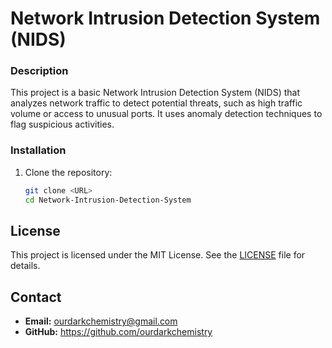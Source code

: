 # Network Intrusion Detection System (NIDS)

### Description
This project is a basic Network Intrusion Detection System (NIDS) that analyzes network traffic to detect potential threats, such as high traffic volume or access to unusual ports. It uses anomaly detection techniques to flag suspicious activities.

### Installation
1. Clone the repository:
   ```bash
   git clone <URL>
   cd Network-Intrusion-Detection-System

## License
This project is licensed under the MIT License. See the [LICENSE](LICENSE) file for details.

## Contact
- **Email:** ourdarkchemistry@gmail.com
- **GitHub:** https://github.com/ourdarkchemistry